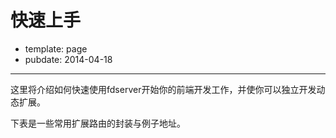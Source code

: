 # 快速上手

- template: page
- pubdate: 2014-04-18

-----------

这里将介绍如何快速使用fdserver开始你的前端开发工作，并使你可以独立开发动态扩展。

下表是一些常用扩展路由的封装与例子地址。

